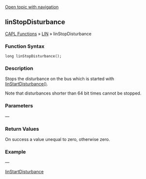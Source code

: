 [Open topic with navigation](../../../../../CANoeDEFamily.htm#Topics/CAPLFunctions/LIN/Functions/CAPLfunctionLINStopDisturbance.md)

## linStopDisturbance

[CAPL Functions](../../CAPLfunctions.md) » [LIN](../CAPLfunctionsLINOverview.md) » linStopDisturbance

### Function Syntax

```plaintext
long linStopDisturbance();
```

### Description

Stops the disturbance on the bus which is started with [linStartDisturbance()](CAPLfunctionLINStartDisturbance.md).

Note that disturbances shorter than 64 bit times cannot be stopped.

### Parameters

—

### Return Values

On success a value unequal to zero, otherwise zero.

### Example

—

[linStartDisturbance](CAPLfunctionLINStartDisturbance.md)
